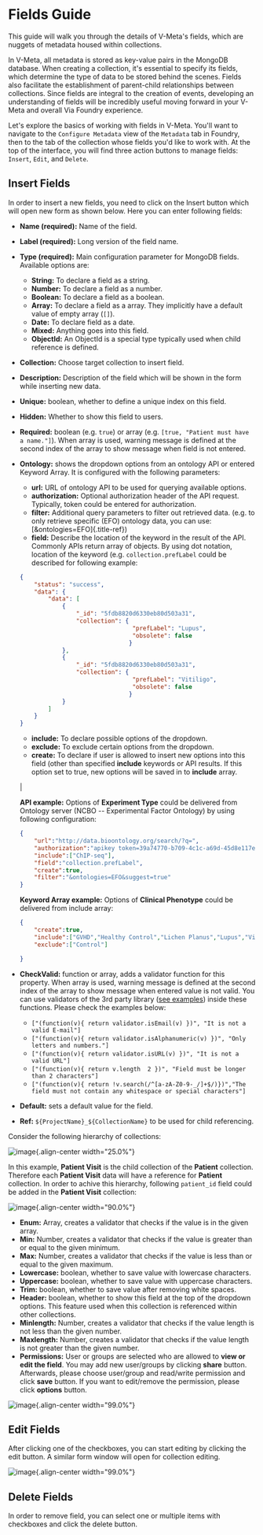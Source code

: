 # Fields Guide

This guide will walk you through the details of V-Meta's fields, which are nuggets of metadata housed within collections.

In V-Meta, all metadata is stored as key-value pairs in the MongoDB database. When creating a collection, it's essential to specify its fields, which determine the type of data to be stored behind the scenes. Fields also facilitate the establishment of parent-child relationships between collections. Since fields are integral to the creation of events, developing an understanding of fields will be incredibly useful moving forward in your V-Meta and overall Via Foundry experience. 

Let's explore the basics of working with fields in V-Meta. You'll want to navigate to the `Configure Metadata` view of the `Metadata` tab in Foundry, then to the tab of the collection whose fields you'd like to work with. At the top of the interface, you will find three action buttons to manage fields: `Insert`, `Edit`, and `Delete`.

## Insert Fields

In order to insert a new fields, you need to click on the Insert button
which will open new form as shown below. Here you can enter following
fields:

-   **Name (required):** Name of the field.

-   **Label (required):** Long version of the field name.

-   **Type (required):** Main configuration parameter for MongoDB
    fields. Available options are:

     -   **String:** To declare a field as a string.
     -   **Number:** To declare a field as a number.
     -   **Boolean:** To declare a field as a boolean.
     -   **Array:** To declare a field as a array. They implicitly have
         a default value of empty array (`[]`).
     -   **Date:** To declare field as a date.
     -   **Mixed:** Anything goes into this field.
     -   **ObjectId:** An ObjectId is a special type typically used
         when child reference is defined.

-   **Collection:** Choose target collection to insert field.

-   **Description:** Description of the field which will be shown in the
    form while inserting new data.

-   **Unique:** boolean, whether to define a unique index on this field.

-   **Hidden:** Whether to show this field to users.

-   **Required:** boolean (e.g. `true`) or array (e.g.
    `[true, "Patient must have a name."]`). When array is used, warning
    message is defined at the second index of the array to show message
    when field is not entered.

-   **Ontology:** shows the dropdown options from an ontology API or
    entered Keyword Array. It is configured with the following
    parameters:

     -   **url:** URL of ontology API to be used for querying available
         options.
     -   **authorization:** Optional authorization header of the API
         request. Typically, token could be entered for authorization.
     -   **filter:** Additional query parameters to filter out
         retrieved data. (e.g. to only retrieve specific (EFO) ontology
         data, you can use: [&ontologies=EFO]{.title-ref})
     -   **field:** Describe the location of the keyword in the result
         of the API. Commonly APIs return array of objects. By using
         dot notation, location of the keyword (e.g.
         `collection.prefLabel` could be described for following
         example:
    
     ``` json
     {
         "status": "success",
         "data": {
             "data": [
                 {
                     "_id": "5fdb8820d6330eb80d503a31",
                     "collection": {
                                     "prefLabel": "Lupus",
                                     "obsolete": false
                                    }
                 },
                 {
                     "_id": "5fdb8820d6330eb80d503a31",
                     "collection": {
                                     "prefLabel": "Vitiligo",
                                     "obsolete": false
                                    }
                 }
             ]
         }
     }
     ```
    
     -   **include:** To declare possible options of the dropdown.
     -   **exclude:** To exclude certain options from the dropdown.
     -   **create:** To declare if user is allowed to insert new
         options into this field (other than specified **include**
         keywords or API results. If this option set to true, new
         options will be saved in to **include** array.
    
     | 
    
     **API example:** Options of **Experiment Type** could be delivered
     from Ontology server (NCBO -- Experimental Factor Ontology) by
     using following configuration:
    
     ``` json
     {
         "url":"http://data.bioontology.org/search/?q=",
         "authorization":"apikey token=39a74770-b709-4c1c-a69d-45d8e117e87a",
         "include":["ChIP-seq"],
         "field":"collection.prefLabel",
         "create":true,
         "filter":"&ontologies=EFO&suggest=true"
     }
     ```
    
     **Keyword Array example:** Options of **Clinical Phenotype** could
     be delivered from include array:
    
     ``` json
     {   
         "create":true,
         "include":["GVHD","Healthy Control","Lichen Planus","Lupus","Vitiligo"],
         "exclude":["Control"]
    
     }
     ```

-   **CheckValid:** function or array, adds a validator function for
    this property. When array is used, warning message is defined at the
    second index of the array to show message when entered value is not
    valid. You can use validators of the 3rd party library ([see
    examples](https://www.npmjs.com/package/validator)) inside these
    functions. Please check the examples below:

     -   `["(function(v){ return validator.isEmail(v) })", "It is not a valid E-mail"]`
     -   `["(function(v){ return validator.isAlphanumeric(v) })", "Only letters and numbers."]`
     -   `["(function(v){ return validator.isURL(v) })", "It is not a valid URL"]`
     -   `["(function(v){ return v.length  2 })", "Field must be longer than 2 characters"]`
     -   `["(function(v){ return !v.search(/^[a-zA-Z0-9-_/]+$/)})","The field must not contain any whitespace or special characters"]`

-   **Default:** sets a default value for the field.

-   **Ref:** `${ProjectName}_${CollectionName}` to be used for child
    referencing.

Consider the following hierarchy of collections:

![image](../images/fields_reference.png){.align-center width="25.0%"}

In this example, **Patient Visit** is the child collection of the
**Patient** collection. Therefore each **Patient Visit** data will have
a reference for **Patient** collection. In order to achive this
hierarchy, following `patient_id` field could be added in the **Patient
Visit** collection:

![image](../images/fields_reference_example.png){.align-center
width="90.0%"}

-   **Enum:** Array, creates a validator that checks if the value is in
    the given array.
-   **Min:** Number, creates a validator that checks if the value is
    greater than or equal to the given minimum.
-   **Max:** Number, creates a validator that checks if the value is
    less than or equal to the given maximum.
-   **Lowercase:** boolean, whether to save value with lowercase
    characters.
-   **Uppercase:** boolean, whether to save value with uppercase
    characters.
-   **Trim:** boolean, whether to save value after removing white
    spaces.
-   **Header:** boolean, whether to show this field at the top of the
    dropdown options. This feature used when this collection is
    referenced within other collections.
-   **Minlength:** Number, creates a validator that checks if the value
    length is not less than the given number.
-   **Maxlength:** Number, creates a validator that checks if the value
    length is not greater than the given number.
-   **Permissions:** User or groups are selected who are allowed to
    **view or edit the field**. You may add new user/groups by clicking
    **share** button. Afterwards, please choose user/group and
    read/write permission and click **save** button. If you want to
    edit/remove the permission, please click **options** button.

![image](../images/fields_insert.png){.align-center width="99.0%"}

## Edit Fields

After clicking one of the checkboxes, you can start editing by clicking
the edit button. A similar form window will open for collection editing.

![image](../images/fields_edit.png){.align-center width="99.0%"}

## Delete Fields

In order to remove field, you can select one or multiple items with
checkboxes and click the delete button.
